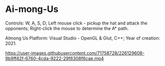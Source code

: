 # Ai-mong-Us

Controls: W, A, S, D; 
Left mouse click - pickup the hat and attack the opponents; 
Right-click the mouse to determine the A* path.

AImong Us Platform: Visual Studio - OpenGL & Glut, C++;
Year of creation: 2021.

https://user-images.githubusercontent.com/71758728/226129608-9b9ff42f-6760-4cda-9222-29f6308f6cae.mp4

